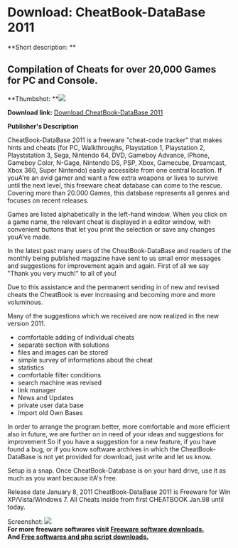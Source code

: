 # Download: CheatBook-DataBase 2011

**Short description: **

## Compilation of Cheats for over 20,000 Games for PC and Console.

  
**Thumbshot: **![](http://www.freewarefiles.com/screenshot/chtbook_db2011_md.jpg)   
  
**Download link:** [Download CheatBook-DataBase 2011](http://freesoftwares.boysofts.com/CheatBook-DataBase-2011_program_63800.html)  
  

**Publisher's Description**  
  

CheatBook-DataBase 2011 is a freeware "cheat-code tracker" that makes hints
and cheats (for PC, Walkthroughs, Playstation 1, Playstation 2, Playststation
3, Sega, Nintendo 64, DVD, Gameboy Advance, iPhone, Gameboy Color, N-Gage,
Nintendo DS, PSP, Xbox, Gamecube, Dreamcast, Xbox 360, Super Nintendo) easily
accessible from one central location. If youA're an avid gamer and want a few
extra weapons or lives to survive until the next level, this freeware cheat
database can come to the rescue. Covering more than 20.000 Games, this
database represents all genres and focuses on recent releases.

Games are listed alphabetically in the left-hand window. When you click on a
game name, the relevant cheat is displayed in a editor window, with convenient
buttons that let you print the selection or save any changes youA've made.

In the latest past many users of the CheatBook-DataBase and readers of the
monthly being published magazine have sent to us small error messages and
suggestions for improvement again and again. First of all we say "Thank you
very much!" to all of you!

Due to this assistance and the permanent sending in of new and revised cheats
the CheatBook is ever increasing and becoming more and more voluminous.

Many of the suggestions which we received are now realized in the new version
2011.

  * comfortable adding of individual cheats 
  * separate section with solutions 
  * files and images can be stored 
  * simple survey of informations about the cheat 
  * statistics 
  * comfortable filter conditions 
  * search machine was revised 
  * link manager 
  * News and Updates 
  * private user data base 
  * Import old Own Bases 

In order to arrange the program better, more comfortable and more efficient
also in future, we are further on in need of your ideas and suggestions for
improvement So if you have a suggestion for a new feature, if you have found a
bug, or if you know software archives in which the CheatBook-DataBase is not
yet provided for download, just write and let us know.

Setup is a snap. Once CheatBook-Database is on your hard drive, use it as much
as you want because itA's free.

Release date January 8, 2011 CheatBook-DataBase 2011 is Freeware for Win
XP/Vista/Windows 7. All Cheats inside from first CHEATBOOK Jan.98 until today.

  
  
Screenshot: ![](http://www.freewarefiles.com/screenshot/chtbook_db2011.jpg)  
**For more freeware softwares visit [Freeware software downloads.](http://freesoftwares.boysofts.com/)**   
**And [Free softwares and php script downloads.](http://www.boysofts.com/)**

